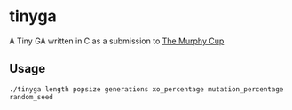 tinyga
======

A Tiny GA written in C as a submission to [The Murphy Cup](http://cup.murph.ie "The Murphy Cup")

Usage
-----
`./tinyga length popsize generations xo_percentage mutation_percentage random_seed`